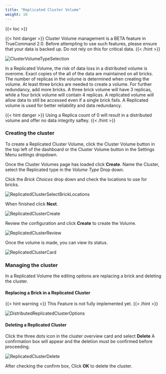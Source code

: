 ```yaml
---
title: "Replicated Cluster Volume"
weight: 10
---
```


{{< toc >}}

{{< hint danger >}}
Cluster Volume management is a BETA feature in TrueCommand 2.0. 
Before attempting to use such features, please ensure that your data is backed up. 
Do not rely on this for critical data.
{{< /hint >}}

![ClusterVolumeTypeSelection](/images/TrueCommand/2.0/ClusterVolumeTypeSelection.png "Cluster Volume Type Selection")

In a Replicated Volume, the risk of data loss in a distributed volume is overome. Exact copies of the all of the data are maintained on all bricks. The number of replicas in the volume is determined when creating the volume. At least three bricks are needed to create a volume.  For further redundancy, add more bricks.  A three brick volume will have 3 replicas, while a four brick volume will contain 4 replicas. A replicated volume will allow data to still be accessed even if a single brick fails. A Replicated volume is used for better reliability and data redundancy.

{{< hint danger >}}
Using a Replica count of 0 will result in a distributed volume and offer no data integrity saftey. 
{{< /hint >}}


### Creating the cluster

To create a Replicated Cluster Volume, click the Cluster Volume button <mat-icon role="img" fontset="mdi" aria-hidden="true" class="mat-icon mdi mdi-server-network mat-icon-no-color"></mat-icon> in the top left of the dashboard or the Cluster Volume button in the Settings Menu <i class="material-icons" aria-hidden="true" title="Settings">settings</i> dropdown.

Once the Cluster Volumes page has loaded click **Create**.
Name the Cluster, select the Replicated type in the *Volume Type* Drop down.

Click the *Brick Choices* drop down and check the locations to use for bricks.

![ReplicatedClusterSelectBrickLocations](/images/TrueCommand/2.0/ReplicatedClusterSelectBrickLocations.png "ReplicatedClusterSelectBrickLocations")

When finished click **Next**.

![ReplicatedClusterCreate](/images/TrueCommand/2.0/ReplicatedClusterCreate.png "ReplicatedClusterCreate")

Review the configuration and click **Create** to create the Volume. 

![ReplicatedClusterReview](/images/TrueCommand/2.0/ReplicatedClusterReview.png "ReplicatedClusterReview")

Once the volume is made, you can view its status.

![ReplicatedClusterCard](/images/TrueCommand/2.0/ReplicatedClusterCard.png "ReplicatedClusterCard")

### Managing the cluster

In a Replicated Volume the editing options are replacing a brick and deleting the cluster.

#### Replacing a Brick in a Replicated Cluster

{{< hint warning >}}
This Feature is not fully implemented yet.
{{< /hint >}}

![DistributedReplicatedClusterOptions](/images/TrueCommand/2.0/DistributedReplicatedClusterOptions.png "DistributedReplicatedClusterOptions")

#### Deleting a Replicated Cluster

Click the three dots icon in the cluster overview card and select **Delete**
A confirmation box will appear and the deletion must be confirmed before proceeding.

![ReplicatedClusterDelete](/images/TrueCommand/2.0/ReplicatedClusterDelete.png "ReplicatedClusterDelete")

After checking the confirm box, Click **OK** to delete the cluster.



